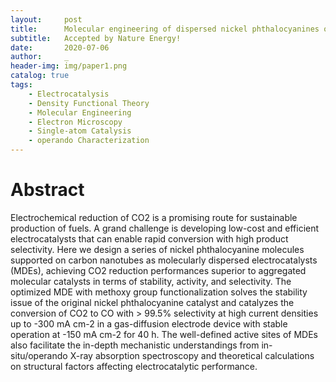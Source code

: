 ```yaml
---
layout:     post
title:      Molecular engineering of dispersed nickel phthalocyanines on carbon nanotubes for selective CO2 reduction
subtitle:   Accepted by Nature Energy!
date:       2020-07-06
author:     _
header-img: img/paper1.png
catalog: true
tags:
    - Electrocatalysis
    - Density Functional Theory
    - Molecular Engineering
    - Electron Microscopy
    - Single-atom Catalysis
    - operando Characterization
---
```


# Abstract
Electrochemical reduction of CO2 is a promising route for sustainable production of fuels. A grand challenge is developing low-cost and efficient electrocatalysts that can enable rapid conversion with high product selectivity. Here we design a series of nickel phthalocyanine molecules supported on carbon nanotubes as molecularly dispersed electrocatalysts (MDEs), achieving CO2 reduction performances superior to aggregated molecular catalysts in terms of stability, activity, and selectivity. The optimized MDE with methoxy group functionalization solves the stability issue of the original nickel phthalocyanine catalyst and catalyzes the conversion of CO2 to CO with > 99.5% selectivity at high current densities up to -300 mA cm-2 in a gas-diffusion electrode device with stable operation at -150 mA cm-2 for 40 h. The well-defined active sites of MDEs also facilitate the in-depth mechanistic understandings from in-situ/operando X-ray absorption spectroscopy and theoretical calculations on structural factors affecting electrocatalytic performance.
